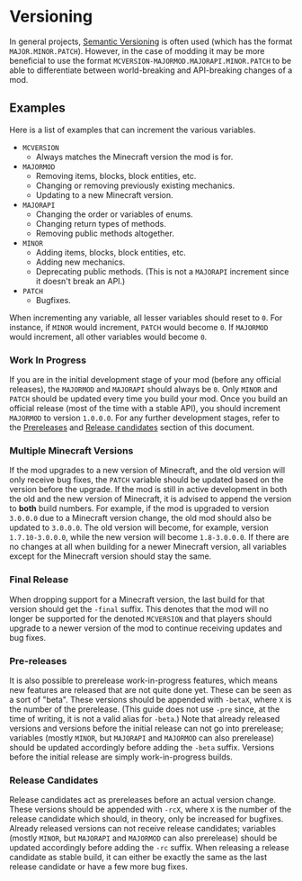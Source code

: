 Versioning
==========

In general projects, [Semantic Versioning][semver] is often used (which has the format `MAJOR.MINOR.PATCH`). However, in the case of modding it may be more beneficial to use the format `MCVERSION-MAJORMOD.MAJORAPI.MINOR.PATCH` to be able to differentiate between world-breaking and API-breaking changes of a mod.

Examples
--------

Here is a list of examples that can increment the various variables.

* `MCVERSION`
	* Always matches the Minecraft version the mod is for.
* `MAJORMOD`
	* Removing items, blocks, block entities, etc.
	* Changing or removing previously existing mechanics.
	* Updating to a new Minecraft version.
* `MAJORAPI`
	* Changing the order or variables of enums.
	* Changing return types of methods.
	* Removing public methods altogether.
* `MINOR`
	* Adding items, blocks, block entities, etc.
	* Adding new mechanics.
	* Deprecating public methods. (This is not a `MAJORAPI` increment since it doesn't break an API.)
* `PATCH`
	* Bugfixes.

When incrementing any variable, all lesser variables should reset to `0`. For instance, if `MINOR` would increment, `PATCH` would become `0`. If `MAJORMOD` would increment, all other variables would become `0`.

### Work In Progress

If you are in the initial development stage of your mod (before any official releases), the `MAJORMOD` and `MAJORAPI` should always be `0`. Only `MINOR` and `PATCH` should be updated every time you build your mod. Once you build an official release (most of the time with a stable API), you should increment `MAJORMOD` to version `1.0.0.0`. For any further development stages, refer to the [Prereleases][pre] and [Release candidates][rc] section of this document.

### Multiple Minecraft Versions

If the mod upgrades to a new version of Minecraft, and the old version will only receive bug fixes, the `PATCH` variable should be updated based on the version before the upgrade. If the mod is still in active development in both the old and the new version of Minecraft, it is advised to append the version to **both** build numbers. For example, if the mod is upgraded to version `3.0.0.0` due to a Minecraft version change, the old mod should also be updated to `3.0.0.0`. The old version will become, for example, version `1.7.10-3.0.0.0`, while the new version will become `1.8-3.0.0.0`. If there are no changes at all when building for a newer Minecraft version, all variables except for the Minecraft version should stay the same.

### Final Release

When dropping support for a Minecraft version, the last build for that version should get the `-final` suffix. This denotes that the mod will no longer be supported for the denoted `MCVERSION` and that players should upgrade to a newer version of the mod to continue receiving updates and bug fixes.

### Pre-releases

It is also possible to prerelease work-in-progress features, which means new features are released that are not quite done yet. These can be seen as a sort of "beta". These versions should be appended with `-betaX`, where `X` is the number of the prerelease. (This guide does not use `-pre` since, at the time of writing, it is not a valid alias for `-beta`.) Note that already released versions and versions before the initial release can not go into prerelease; variables (mostly `MINOR`, but `MAJORAPI` and `MAJORMOD` can also prerelease) should be updated accordingly before adding the `-beta` suffix. Versions before the initial release are simply work-in-progress builds.

### Release Candidates

Release candidates act as prereleases before an actual version change. These versions should be appended with `-rcX`, where `X` is the number of the release candidate which should, in theory, only be increased for bugfixes. Already released versions can not receive release candidates; variables (mostly `MINOR`, but `MAJORAPI` and `MAJORMOD` can also prerelease)  should be updated accordingly before adding the `-rc` suffix. When releasing a release candidate as stable build, it can either be exactly the same as the last release candidate or have a few more bug fixes.

[semver]: https://semver.org/
[pre]: #pre-releases
[rc]: #release-candidates

